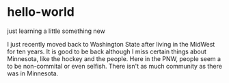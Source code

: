 # hello-world
just learning a little something new

I just recently moved back to Washington State after living in the MidWest for ten years. It is good to be back although I miss certain things about Minnesota, like the hockey and the people. Here in the PNW, people seem a to be non-commital or even selfish. There isn't as much community as there was in Minnesota. 
